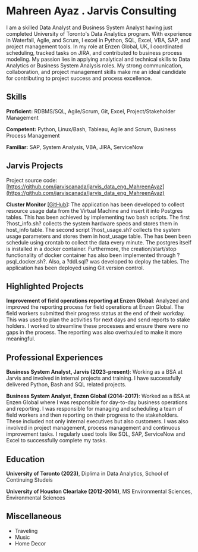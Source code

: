 # Mahreen Ayaz . Jarvis Consulting

I am a skilled Data Analyst and Business System Analyst having just completed University of Toronto's Data Analytics program. With experience in Waterfall, Agile, and Scrum, I excel in Python, SQL, Excel, VBA, SAP, and project management tools. In my role at Enzen Global, UK, I coordinated scheduling, tracked tasks on JIRA, and contributed to business process modeling. My passion lies in applying analytical and technical skills to Data Analytics or Business System Analysis roles. My strong communication, collaboration, and project management skills make me an ideal candidate for contributing to project success and process excellence.

## Skills

**Proficient:** RDBMS/SQL, Agile/Scrum, Git, Excel, Project/Stakeholder Management

**Competent:** Python, Linux/Bash, Tableau, Agile and Scrum, Business Process Management

**Familiar:** SAP, System Analysis, VBA, JIRA, ServiceNow

## Jarvis Projects

Project source code: [https://github.com/jarviscanada/jarvis_data_eng_MahreenAyaz](https://github.com/jarviscanada/jarvis_data_eng_MahreenAyaz)


**Cluster Monitor** [[GitHub](https://github.com/jarviscanada/jarvis_data_eng_MahreenAyaz/tree/master/linux_sql)]: The application has been developed to collect resource usage data from the Virtual Machine and insert it into Postgres tables. This has been achieved by implementing two bash scripts. The first ?host_info.sh? collects the system hardware specs and stores them in host_info table. The second script ?host_usage.sh? collects the system usage parameters and stores them in host_usage table. The has been been schedule using crontab to collect the data every minute. The postgres itself is installed in a docker container. Furthermore, the creation/start/stop functionality of docker container has also been implemented through ?psql_docker.sh?. Also, a ?ddl.sql? was developed to deploy the tables. The application has been deployed using Git version control.


## Highlighted Projects
**Improvement of field operations reporting at Enzen Global**: Analyzed and improved the reporting process for field operations at Enzen Global. The field workers submitted their progress status at the end of their workday. This was used to plan the activities for next days and send reports to stake holders. I worked to streamline these processes and ensure there were no gaps in the process. The reporting was also overhauled to make it more meaningful.


## Professional Experiences

**Business System Analyst, Jarvis (2023-present)**: Working as a BSA at Jarvis and involved in internal projects and training. I have successfully delivered Python, Bash and SQL related projects.

**Business System Analyst, Enzen Global (2014-2017)**: Worked as a BSA at Enzen Global where I was responsible for day-to-day business operations and reporting. I was responsible for managing and scheduling a team of field workers and then reporting on their progress to the stakeholders. These included not only internal executives but also customers. I was also involved in project management, process management and continuous improvement tasks. I regularly used tools like SQL, SAP, ServiceNow and Excel to successfully complete my tasks.


## Education
**University of Toronto (2023)**, Diplima in Data Analytics, School of Continuing Studeis

**University of Houston Clearlake (2012-2014)**, MS Environmental Sciences, Environmental Sciences


## Miscellaneous
- Traveling
- Music
- Home Decor